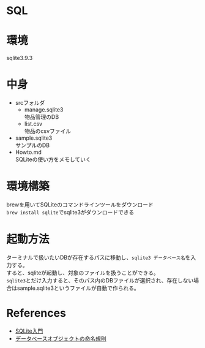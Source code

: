 # SQL

# 環境
sqlite3.9.3

# 中身
* srcフォルダ
  * manage.sqlite3  
      物品管理のDB
  * list.csv  
      物品のcsvファイル
* sample.sqlite3  
  サンプルのDB
* Howto.md  
  SQLiteの使い方をメモしていく

# 環境構築
brewを用いてSQLiteのコマンドラインツールをダウンロード  
`brew install sqlite`でsqlite3がダウンロードできる

# 起動方法
ターミナルで扱いたいDBが存在するパスに移動し、`sqlite3 データベース名`を入力する。  
すると、sqliteが起動し、対象のファイルを扱うことができる。  
`sqlite3`とだけ入力すると、そのパス内のDBファイルが選択され、存在しない場合はsample.sqlite3というファイルが自動で作られる。

# References
* [SQLite入門](https://www.javadrive.jp/sqlite/)  
* [データベースオブジェクトの命名規則](https://qiita.com/genzouw/items/35022fa96c120e67c637)  
